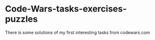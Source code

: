 # Code-Wars-tasks-exercises-puzzles

There is some solutions of my first interesting tasks from codewars.com
